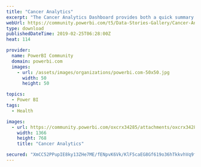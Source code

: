 ```yaml
---
title: "Cancer Analytics"
excerpt: "The Cancer Analytics Dashboard provides both a quick summary and a detailed report about Cancer patients in the USA. It helps you understand the"
webUrl: https://community.powerbi.com/t5/Data-Stories-Gallery/Cancer-Analytics/m-p/631080
type: download
publishedDateTime: 2019-02-25T06:28:00Z
heat: 114

provider:
  name: PowerBI Community
  domain: powerbi.com
  images:
    - url: /assets/images/organizations/powerbi.com-50x50.jpg
      width: 50
      height: 50

topics:
  - Power BI
tags:
  - Health

images:
  - url: https://community.powerbi.com/oxcrx34285/attachments/oxcrx34285/DataStoriesGallery/2525/1/Cancer%20Analytics.png
    width: 1366
    height: 768
    title: "Cancer Analytics"

secured: "XmCC52PPupIE8ky13ZHe7ME/fENpvK6Vk/KlF5caEG8Gf619o36hTkkvhVq9fJLzxBEEfxi6QAkszTmccDv9mmSvXsQY8tEa1L+NiEvAwIXksvIir2vyvQna7kLgd3i9EzhNv9sKophHeIL8OaUaSA4J5dqNLlGS7w7WAPKgyeWPgP9hTQx8pYLkmm9BkKJ1aYqKlduLc/GeikoyPPFSFI9jzZBqBBKCVZh5GfaKDJuMiH9azto2UtccSsJcF46/ClaKel0/mSZ4pg9NVf3zPqGW/OEMUrtIYsMN4eV1rC8DDZh8xBLG8I8C8kCxvaMIMvOb1MMoX+LcEA+3gQ45gE6mKVkKo5L6ntjvHq+CNq5PxtOZvnw4Rpj46PsbPYBM;PxwCQHoOUlKmmwrVAZXF7A=="
---
```


